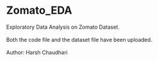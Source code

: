 # Zomato_EDA
Exploratory Data Analysis on Zomato Dataset.
<br>
<br>
Both the code file and the dataset file have been uploaded. 
<br>
<br>
Author: Harsh Chaudhari
